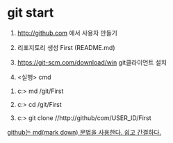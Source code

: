 # git start

1. http://github.com 에서 사용자 만들기

2. 리포지토리 생성 First (README.md)

3. https://git-scm.com/download/win git클라이언트 설치

4. <실행> cmd

  1) c:\> md /git/First

  2) c:\> cd /git/First

  3) c:\> git clone //http://github/com/USER_ID/First


[github는 md(mark down) 문법을 사용한다. 쉽고 간결하다.](https://gist.github.com/ihoneymon/652be052a0727ad59601)
